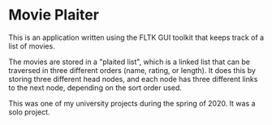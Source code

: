 # Movie Plaiter

This is an application written using the FLTK GUI toolkit that keeps track of a list of movies.

The movies are stored in a "plaited list", which is a linked list that can be traversed in three different orders (name, rating, or length). It does this by storing three different head nodes, and each node has three different links to the next node, depending on the sort order used.

This was one of my university projects during the spring of 2020. It was a solo project.
